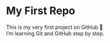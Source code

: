 # My First Repo
This is my very first project on GitHub 🚀  
I’m learning Git and GitHub step by step.
